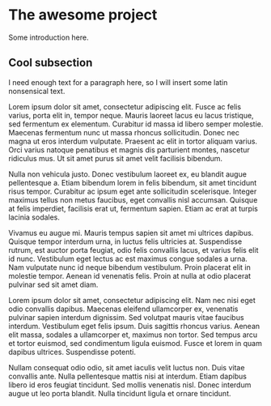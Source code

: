 # The awesome project

Some introduction here.

## Cool subsection

I need enough text for a paragraph here, so I will insert some latin nonsensical text.

Lorem ipsum dolor sit amet, consectetur adipiscing elit. Fusce ac felis varius, porta elit in, tempor neque. Mauris laoreet lacus eu lacus tristique, sed fermentum ex elementum. Curabitur id massa id libero semper molestie. Maecenas fermentum nunc ut massa rhoncus sollicitudin. Donec nec magna ut eros interdum vulputate. Praesent ac elit in tortor aliquam varius. Orci varius natoque penatibus et magnis dis parturient montes, nascetur ridiculus mus. Ut sit amet purus sit amet velit facilisis bibendum.

Nulla non vehicula justo. Donec vestibulum laoreet ex, eu blandit augue pellentesque a. Etiam bibendum lorem in felis bibendum, sit amet tincidunt risus tempor. Curabitur ac ipsum eget ante sollicitudin scelerisque. Integer maximus tellus non metus faucibus, eget convallis nisl accumsan. Quisque at felis imperdiet, facilisis erat ut, fermentum sapien. Etiam ac erat at turpis lacinia sodales.

Vivamus eu augue mi. Mauris tempus sapien sit amet mi ultrices dapibus. Quisque tempor interdum urna, in luctus felis ultricies at. Suspendisse rutrum, est auctor porta feugiat, odio felis convallis lacus, et varius felis elit id nunc. Vestibulum eget lectus ac est maximus congue sodales a urna. Nam vulputate nunc id neque bibendum vestibulum. Proin placerat elit in molestie tempor. Aenean id venenatis felis. Proin at nulla at odio placerat pulvinar sed sit amet diam.

Lorem ipsum dolor sit amet, consectetur adipiscing elit. Nam nec nisi eget odio convallis dapibus. Maecenas eleifend ullamcorper ex, venenatis pulvinar sapien interdum dignissim. Sed volutpat mauris vitae faucibus interdum. Vestibulum eget felis ipsum. Duis sagittis rhoncus varius. Aenean elit massa, sodales a ullamcorper et, maximus non tortor. Sed tempus arcu et tortor euismod, sed condimentum ligula euismod. Fusce et lorem in quam dapibus ultrices. Suspendisse potenti.

Nullam consequat odio odio, sit amet iaculis velit luctus non. Duis vitae convallis ante. Nulla pellentesque mattis nisi at interdum. Etiam dapibus libero id eros feugiat tincidunt. Sed mollis venenatis nisl. Donec interdum augue ut leo porta blandit. Nulla tincidunt ligula et ornare tincidunt.
